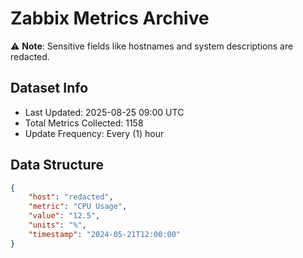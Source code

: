 # Zabbix Metrics Archive

⚠️ **Note**: Sensitive fields like hostnames and system descriptions are redacted.

## Dataset Info
- Last Updated: 2025-08-25 09:00 UTC
- Total Metrics Collected: 1158
- Update Frequency: Every (1) hour

## Data Structure
```json
{
    "host": "redacted",
    "metric": "CPU Usage",
    "value": "12.5",
    "units": "%",
    "timestamp": "2024-05-21T12:00:00"
}
```
